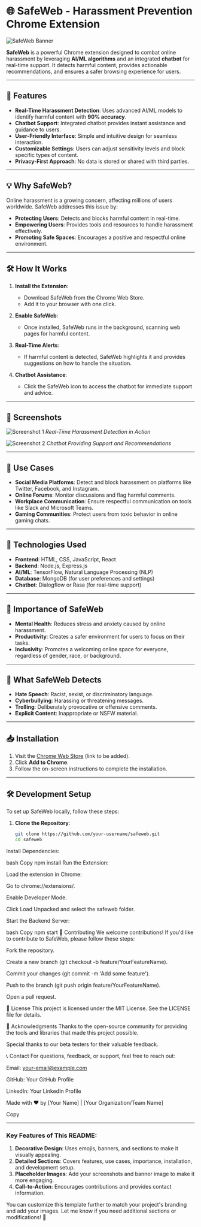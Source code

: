 # 🌐 SafeWeb - Harassment Prevention Chrome Extension

![SafeWeb Banner](https://via.placeholder.com/1200x400) <!-- Add your banner image here -->

**SafeWeb** is a powerful Chrome extension designed to combat online harassment by leveraging **AI/ML algorithms** and an integrated **chatbot** for real-time support. It detects harmful content, provides actionable recommendations, and ensures a safer browsing experience for users.

---

## 🚀 Features

- **Real-Time Harassment Detection**: Uses advanced AI/ML models to identify harmful content with **90% accuracy**.
- **Chatbot Support**: Integrated chatbot provides instant assistance and guidance to users.
- **User-Friendly Interface**: Simple and intuitive design for seamless interaction.
- **Customizable Settings**: Users can adjust sensitivity levels and block specific types of content.
- **Privacy-First Approach**: No data is stored or shared with third parties.

---

## 💡 Why SafeWeb?

Online harassment is a growing concern, affecting millions of users worldwide. SafeWeb addresses this issue by:
- **Protecting Users**: Detects and blocks harmful content in real-time.
- **Empowering Users**: Provides tools and resources to handle harassment effectively.
- **Promoting Safe Spaces**: Encourages a positive and respectful online environment.

---

## 🛠️ How It Works

1. **Install the Extension**:
   - Download SafeWeb from the Chrome Web Store.
   - Add it to your browser with one click.

2. **Enable SafeWeb**:
   - Once installed, SafeWeb runs in the background, scanning web pages for harmful content.

3. **Real-Time Alerts**:
   - If harmful content is detected, SafeWeb highlights it and provides suggestions on how to handle the situation.

4. **Chatbot Assistance**:
   - Click the SafeWeb icon to access the chatbot for immediate support and advice.

---

## 📸 Screenshots

![Screenshot 1](https://via.placeholder.com/600x400) <!-- Add your screenshot here -->
*Real-Time Harassment Detection in Action*

![Screenshot 2](https://via.placeholder.com/600x400) <!-- Add your screenshot here -->
*Chatbot Providing Support and Recommendations*

---

## 🎯 Use Cases

- **Social Media Platforms**: Detect and block harassment on platforms like Twitter, Facebook, and Instagram.
- **Online Forums**: Monitor discussions and flag harmful comments.
- **Workplace Communication**: Ensure respectful communication on tools like Slack and Microsoft Teams.
- **Gaming Communities**: Protect users from toxic behavior in online gaming chats.

---

## 🔧 Technologies Used

- **Frontend**: HTML, CSS, JavaScript, React
- **Backend**: Node.js, Express.js
- **AI/ML**: TensorFlow, Natural Language Processing (NLP)
- **Database**: MongoDB (for user preferences and settings)
- **Chatbot**: Dialogflow or Rasa (for real-time support)

---

## 🌟 Importance of SafeWeb

- **Mental Health**: Reduces stress and anxiety caused by online harassment.
- **Productivity**: Creates a safer environment for users to focus on their tasks.
- **Inclusivity**: Promotes a welcoming online space for everyone, regardless of gender, race, or background.

---

## 🚨 What SafeWeb Detects

- **Hate Speech**: Racist, sexist, or discriminatory language.
- **Cyberbullying**: Harassing or threatening messages.
- **Trolling**: Deliberately provocative or offensive comments.
- **Explicit Content**: Inappropriate or NSFW material.

---

## 📥 Installation

1. Visit the [Chrome Web Store](#) (link to be added).
2. Click **Add to Chrome**.
3. Follow the on-screen instructions to complete the installation.

---

## 🛠️ Development Setup

To set up SafeWeb locally, follow these steps:

1. **Clone the Repository**:
   ```bash
   git clone https://github.com/your-username/safeweb.git
   cd safeweb
Install Dependencies:

bash
Copy
npm install
Run the Extension:

Load the extension in Chrome:

Go to chrome://extensions/.

Enable Developer Mode.

Click Load Unpacked and select the safeweb folder.

Start the Backend Server:

bash
Copy
npm start
🤝 Contributing
We welcome contributions! If you'd like to contribute to SafeWeb, please follow these steps:

Fork the repository.

Create a new branch (git checkout -b feature/YourFeatureName).

Commit your changes (git commit -m 'Add some feature').

Push to the branch (git push origin feature/YourFeatureName).

Open a pull request.

📜 License
This project is licensed under the MIT License. See the LICENSE file for details.

🙏 Acknowledgments
Thanks to the open-source community for providing the tools and libraries that made this project possible.

Special thanks to our beta testers for their valuable feedback.

📞 Contact
For questions, feedback, or support, feel free to reach out:

Email: your-email@example.com

GitHub: Your GitHub Profile

LinkedIn: Your LinkedIn Profile

Made with ❤️ by [Your Name] | [Your Organization/Team Name]

Copy

---

### Key Features of This README:
1. **Decorative Design**: Uses emojis, banners, and sections to make it visually appealing.
2. **Detailed Sections**: Covers features, use cases, importance, installation, and development setup.
3. **Placeholder Images**: Add your screenshots and banner image to make it more engaging.
4. **Call-to-Action**: Encourages contributions and provides contact information.

You can customize this template further to match your project's branding and add your images. Let me know if you need additional sections or modifications! 🚀
